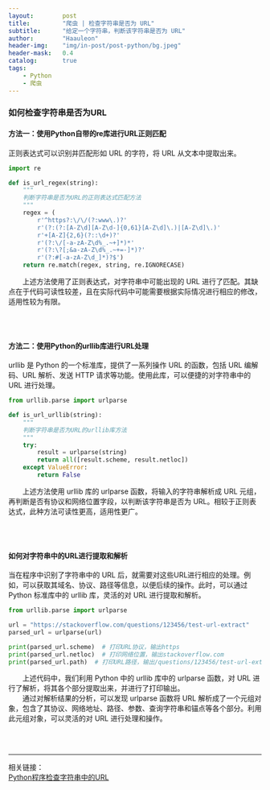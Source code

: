 ```yaml
---
layout:        post
title:         "爬虫 | 检查字符串是否为 URL"
subtitle:      "给定一个字符串，判断该字符串是否为 URL"
author:        "Haauleon"
header-img:    "img/in-post/post-python/bg.jpeg"
header-mask:   0.4
catalog:       true
tags:
    - Python
    - 爬虫
---
```


### 如何检查字符串是否为URL
#### 方法一：使用Python自带的re库进行URL正则匹配
正则表达式可以识别并匹配形如 URL 的字符，将 URL 从文本中提取出来。        
```python
import re

def is_url_regex(string):
    """
    判断字符串是否为URL的正则表达式匹配方法
    """
    regex = (
        r'^https?:\/\/(?:www\.)?'
        r'(?:(?:[A-Z\d][A-Z\d-]{0,61}[A-Z\d]\.)|[A-Z\d]\.)'
        r'+[A-Z]{2,6}(?::\d+)?'
        r'(?:\/[-a-zA-Z\d%_.~+]*)*'
        r'(?:\?[;&a-zA-Z\d%_.~+=-]*)?'
        r'(?:#[-a-zA-Z\d_]*)?$')
    return re.match(regex, string, re.IGNORECASE)

```

&emsp;&emsp;上述方法使用了正则表达式，对字符串中可能出现的 URL 进行了匹配。其缺点在于代码可读性较差，且在实际代码中可能需要根据实际情况进行相应的修改，适用性较为有限。           


<br>
<br>

#### 方法二：使用Python的urllib库进行URL处理
urllib 是 Python 的一个标准库，提供了一系列操作 URL 的函数，包括 URL 编解码、URL 解析、发送 HTTP 请求等功能。使用此库，可以便捷的对字符串中的 URL 进行处理。                
```python
from urllib.parse import urlparse

def is_url_urllib(string):
    """
    判断字符串是否为URL的urllib库方法
    """
    try:
        result = urlparse(string)
        return all([result.scheme, result.netloc])
    except ValueError:
        return False

```

&emsp;&emsp;上述方法使用 urllib 库的 urlparse 函数，将输入的字符串解析成 URL 元组，再判断是否有协议和网络位置字段，以判断该字符串是否为 URL。相较于正则表达式，此种方法可读性更高，适用性更广。               

<br>
<br>

#### 如何对字符串中的URL进行提取和解析
当在程序中识别了字符串中的 URL 后，就需要对这些URL进行相应的处理。例如，可以获取其域名、协议、路径等信息，以便后续的操作。此时，可以通过 Python 标准库中的 urllib 库，灵活的对 URL 进行提取和解析。             
```python
from urllib.parse import urlparse

url = "https://stackoverflow.com/questions/123456/test-url-extract"
parsed_url = urlparse(url)

print(parsed_url.scheme)  # 打印URL协议，输出https
print(parsed_url.netloc)  # 打印网络位置，输出stackoverflow.com
print(parsed_url.path)  # 打印URL路径，输出/questions/123456/test-url-extract

```

&emsp;&emsp;上述代码中，我们利用 Python 中的 urllib 库中的 urlparse 函数，对 URL 进行了解析，将其各个部分提取出来，并进行了打印输出。            
&emsp;&emsp;通过对解析结果的分析，可以发现 urlparse 函数将 URL 解析成了一个元组对象，包含了其协议、网络地址、路径、参数、查询字符串和锚点等各个部分。利用此元组对象，可以灵活的对 URL 进行处理和操作。             


<br>
<br>

---

相关链接：    
[Python程序检查字符串中的URL](https://deepinout.com/python/python-programs/t_python-program-to-check-for-url-in-a-string.html)